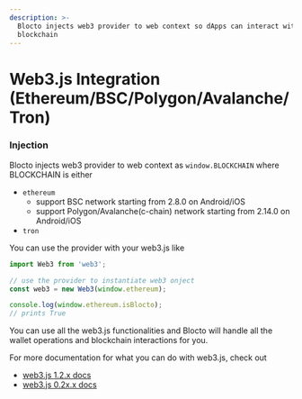 ```yaml
---
description: >-
  Blocto injects web3 provider to web context so dApps can interact with
  blockchain
---
```


# Web3.js Integration \(Ethereum/BSC/Polygon/Avalanche/Tron\)

### Injection

Blocto injects web3 provider to web context as `window.BLOCKCHAIN` where BLOCKCHAIN is either 

* `ethereum`
  * support BSC network starting from 2.8.0 on Android/iOS
  * support Polygon/Avalanche\(c-chain\) network starting from 2.14.0 on Android/iOS
* `tron`

You can use the provider with your web3.js like

```javascript
import Web3 from 'web3';

// use the provider to instantiate web3 onject
const web3 = new Web3(window.ethereum);

console.log(window.ethereum.isBlocto);
// prints True
```

You can use all the web3.js functionalities and Blocto will handle all the wallet operations and blockchain interactions for you.

For more documentation for what you can do with web3.js, check out 

* [web3.js 1.2.x docs](https://web3js.readthedocs.io/en/v1.2.11/index.html)
* [web3.js 0.2x.x docs](https://github.com/ethereum/web3.js/blob/0.20.7/DOCUMENTATION.md)

